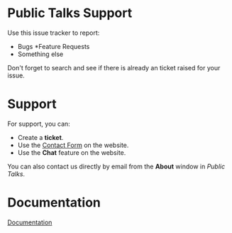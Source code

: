 # Public Talks Support
Use this issue tracker to report:

* Bugs
*Feature Requests
* Something else

Don't forget to search and see if there is already an ticket raised for your issue.

# Support
For support, you can:

* Create a **ticket**.
* Use the [Contact Form](https://www.publictalksoftware.co.uk/contact-form/) on the website.
* Use the **Chat** feature on the website.

You can also contact us directly by email from the **About** window in *Public Talks*.

# Documentation
[Documentation](https://www.publictalksoftware.co.uk/help-pts/)
